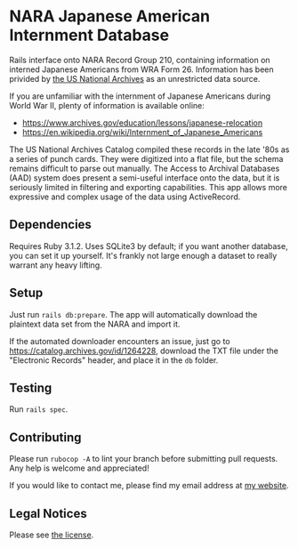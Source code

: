 # NARA Japanese American Internment Database

Rails interface onto NARA Record Group 210, containing information on interned Japanese Americans from WRA Form 26.
Information has been privided by [the US National Archives](https://catalog.archives.gov/id/574045) as an unrestricted
data source.

If you are unfamiliar with the internment of Japanese Americans during World War II, plenty of information is
available online:
* https://www.archives.gov/education/lessons/japanese-relocation
* https://en.wikipedia.org/wiki/Internment_of_Japanese_Americans

The US National Archives Catalog compiled these records in the late '80s as a series of punch cards.  They were
digitized into a flat file, but the schema remains difficult to parse out manually.  The Access to Archival Databases
(AAD) system does present a semi-useful interface onto the data, but it is seriously limited in filtering and exporting
capabilities.  This app allows more expressive and complex usage of the data using ActiveRecord.

## Dependencies

Requires Ruby 3.1.2.  Uses SQLite3 by default; if you want another database, you can set it up yourself.  It's frankly
not large enough a dataset to really warrant any heavy lifting.

## Setup

Just run `rails db:prepare`.  The app will automatically download the plaintext data set from the NARA and import it.

If the automated downloader encounters an issue, just go to https://catalog.archives.gov/id/1264228, download the TXT
file under the "Electronic Records" header, and place it in the `db` folder.

## Testing

Run `rails spec`.

## Contributing

Please run `rubocop -A` to lint your branch before submitting pull requests.  Any help is welcome and appreciated!

If you would like to contact me, please find my email address at [my website](https://ryanhkerr.com).

## Legal Notices

Please see [the license](LICENSE).
